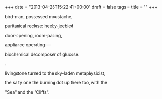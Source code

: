 +++
date = "2013-04-26T15:22:41+00:00"
draft = false
tags = 
title = ""
+++
<p>bird-man, possessed moustache,</p>
<p>puritanical recluse: heeby-jeebied</p>
<p>door-opening, room-pacing,</p>
<p>appliance operating---</p>
<p>biochemical decomposer of glucose.</p>
<p>.</p>
<p>livingstone turned to the sky-laden metaphysicist,</p>
<p>the salty one the burning dot up there too, with the</p>
<p>"Sea" and the "Cliffs".</p>